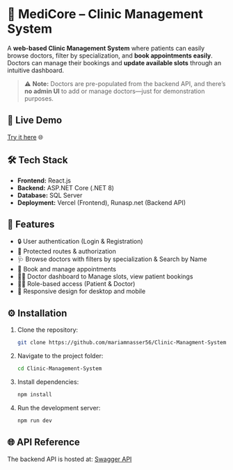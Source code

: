 # 🏥 MediCore – Clinic Management System

A **web-based Clinic Management System** where patients can easily browse doctors, filter by specialization, and **book appointments easily**. Doctors can manage their bookings and **update available slots** through an intuitive dashboard.


> ⚠️ **Note:** Doctors are pre-populated from the backend API, and there’s **no admin UI** to add or manage doctors—just for demonstration purposes.

## 🚀 Live Demo

[Try it here](https://clinic-managment-system-bay.vercel.app/) 🌐

## 🛠️ Tech Stack

* **Frontend:** React.js
* **Backend:** ASP.NET Core (.NET 8)
* **Database:** SQL Server
* **Deployment:** Vercel (Frontend), Runasp.net (Backend API)

## 📌 Features

* 🔒 User authentication (Login & Registration)
* 🔐 Protected routes & authorization
* 🩺 Browse doctors with filters by specialization & Search by Name
* 📅 Book and manage appointments
* 👨‍⚕️ Doctor dashboard to Manage slots, view patient bookings
* 🧑‍💻 Role-based access (Patient & Doctor)
* 📱 Responsive design for desktop and mobile


## ⚙️ Installation

1. Clone the repository:

   ```bash
   git clone https://github.com/mariamnasser56/Clinic-Managment-System.git
   ```
2. Navigate to the project folder:

   ```bash
   cd Clinic-Management-System
   ```
3. Install dependencies:

   ```bash
   npm install
   ```
4. Run the development server:

   ```bash
   npm run dev
   ```

## 🌐 API Reference

The backend API is hosted at:
[Swagger API](http://clinicdev.runasp.net/swagger/index.html)


